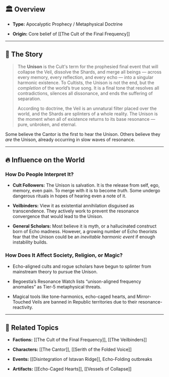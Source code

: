 ## 🏛️ Overview

- **Type:** Apocalyptic Prophecy / Metaphysical Doctrine
    
- **Origin:** Core belief of [[The Cult of the Final Frequency]]
    

---

## 📖 The Story

> The **Unison** is the Cult's term for the prophesied final event that will collapse the Veil, dissolve the Shards, and merge all beings — across every memory, every reflection, and every echo — into a singular harmonic existence. To Cultists, the Unison is not the end, but the _completion_ of the world’s true song. It is a final tone that resolves all contradictions, silences all dissonance, and ends the suffering of separation.
> 
> According to doctrine, the Veil is an unnatural filter placed over the world, and the Shards are splinters of a whole reality. The Unison is the moment when all of existence returns to its base resonance — pure, unbroken, and eternal.

Some believe the Cantor is the first to hear the Unison. Others believe they _are_ the Unison, already occurring in slow waves of resonance.

---

## 🔥 Influence on the World

### How Do People Interpret It?

- **Cult Followers:** The Unison is salvation. It is the release from self, ego, memory, even pain. To merge with it is to become _truth_. Some undergo dangerous rituals in hopes of hearing even a note of it.
    
- **Veilbinders:** View it as existential annihilation disguised as transcendence. They actively work to prevent the resonance convergence that would lead to the Unison.
    
- **General Scholars:** Most believe it is myth, or a hallucinated construct born of Echo madness. However, a growing number of Echo theorists fear that the Unison could be an _inevitable harmonic event_ if enough instability builds.
    

### How Does It Affect Society, Religion, or Magic?

- Echo-aligned cults and rogue scholars have begun to splinter from mainstream theory to pursue the Unison.
    
- Begoestia’s Resonance Watch lists “unison-aligned frequency anomalies” as Tier-5 metaphysical threats.
    
- Magical tools like tone-harmonics, echo-caged hearts, and Mirror-Touched Veils are banned in Republic territories due to their resonance-reactivity.
    

---

## 🔗 Related Topics

- **Factions:** [[The Cult of the Final Frequency]], [[The Veilbinders]]
    
- **Characters:** [[The Cantor]], [[Serith of the Folded Voice]]
    
- **Events:** [[Disintegration of Istavan Ridge]], Echo-Folding outbreaks
    
- **Artifacts:** [[Echo-Caged Hearts]], [[Vessels of Collapse]]